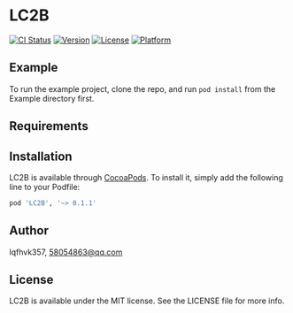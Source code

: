 # LC2B

[![CI Status](https://img.shields.io/travis/lqfhvk357/LC2B.svg?style=flat)](https://travis-ci.org/lqfhvk357/LC2B)
[![Version](https://img.shields.io/cocoapods/v/LC2B.svg?style=flat)](https://cocoapods.org/pods/LC2B)
[![License](https://img.shields.io/cocoapods/l/LC2B.svg?style=flat)](https://cocoapods.org/pods/LC2B)
[![Platform](https://img.shields.io/cocoapods/p/LC2B.svg?style=flat)](https://cocoapods.org/pods/LC2B)

## Example

To run the example project, clone the repo, and run `pod install` from the Example directory first.

## Requirements

## Installation

LC2B is available through [CocoaPods](https://cocoapods.org). To install
it, simply add the following line to your Podfile:

```ruby
pod 'LC2B', '~> 0.1.1'
```

## Author

lqfhvk357, 58054863@qq.com

## License

LC2B is available under the MIT license. See the LICENSE file for more info.
